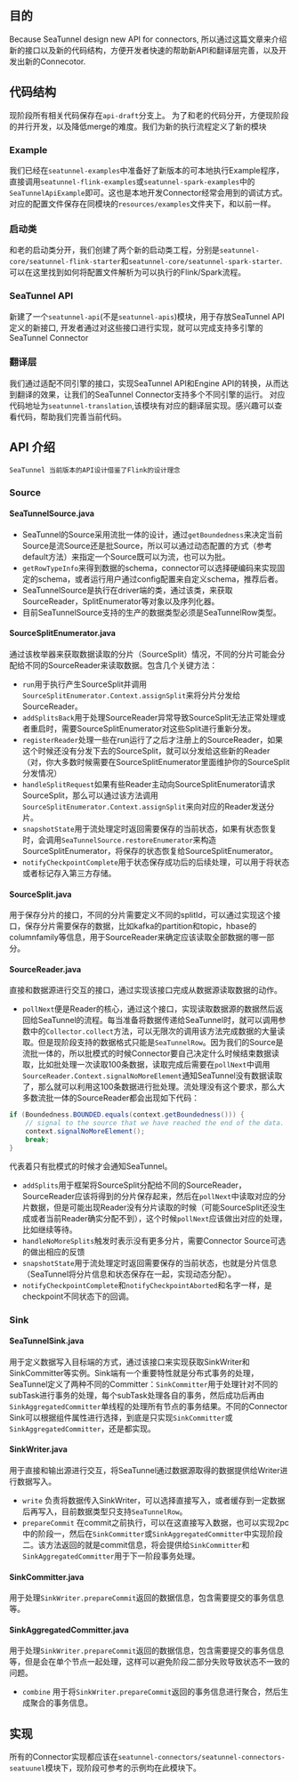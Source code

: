 ## 目的
Because SeaTunnel design new API for connectors, 所以通过这篇文章来介绍新的接口以及新的代码结构，方便开发者快速的帮助新API和翻译层完善，以及开发出新的Connecotor.
## 代码结构
现阶段所有相关代码保存在`api-draft`分支上。
为了和老的代码分开，方便现阶段的并行开发，以及降低merge的难度。我们为新的执行流程定义了新的模块
### Example
我们已经在`seatunnel-examples`中准备好了新版本的可本地执行Example程序，直接调用`seatunnel-flink-examples`或`seatunnel-spark-examples`中的`SeaTunnelApiExample`即可。这也是本地开发Connector经常会用到的调试方式。
对应的配置文件保存在同模块的`resources/examples`文件夹下，和以前一样。
### 启动类
和老的启动类分开，我们创建了两个新的启动类工程，分别是`seatunnel-core/seatunnel-flink-starter`和`seatunnel-core/seatunnel-spark-starter`. 可以在这里找到如何将配置文件解析为可以执行的Flink/Spark流程。
### SeaTunnel API
新建了一个`seatunnel-api`(不是`seatunnel-apis`)模块，用于存放SeaTunnel API定义的新接口, 开发者通过对这些接口进行实现，就可以完成支持多引擎的SeaTunnel Connector
### 翻译层
我们通过适配不同引擎的接口，实现SeaTunnel API和Engine API的转换，从而达到翻译的效果，让我们的SeaTunnel Connector支持多个不同引擎的运行。
对应代码地址为`seatunnel-translation`,该模块有对应的翻译层实现。感兴趣可以查看代码，帮助我们完善当前代码。
## API 介绍
`SeaTunnel 当前版本的API设计借鉴了Flink的设计理念`
### Source
#### SeaTunnelSource.java
- SeaTunnel的Source采用流批一体的设计，通过`getBoundedness`来决定当前Source是流Source还是批Source，所以可以通过动态配置的方式（参考default方法）来指定一个Source既可以为流，也可以为批。
- `getRowTypeInfo`来得到数据的schema，connector可以选择硬编码来实现固定的schema，或者运行用户通过config配置来自定义schema，推荐后者。
- SeaTunnelSource是执行在driver端的类，通过该类，来获取SourceReader，SplitEnumerator等对象以及序列化器。
- 目前SeaTunnelSource支持的生产的数据类型必须是SeaTunnelRow类型。
#### SourceSplitEnumerator.java
通过该枚举器来获取数据读取的分片（SourceSplit）情况，不同的分片可能会分配给不同的SourceReader来读取数据。包含几个关键方法：
- `run`用于执行产生SourceSplit并调用`SourceSplitEnumerator.Context.assignSplit`来将分片分发给SourceReader。
- `addSplitsBack`用于处理SourceReader异常导致SourceSplit无法正常处理或者重启时，需要SourceSplitEnumerator对这些Split进行重新分发。
- `registerReader`处理一些在run运行了之后才注册上的SourceReader，如果这个时候还没有分发下去的SourceSplit，就可以分发给这些新的Reader（对，你大多数时候需要在SourceSplitEnumerator里面维护你的SourceSplit分发情况）
- `handleSplitRequest`如果有些Reader主动向SourceSplitEnumerator请求SourceSplit，那么可以通过该方法调用`SourceSplitEnumerator.Context.assignSplit`来向对应的Reader发送分片。
- `snapshotState`用于流处理定时返回需要保存的当前状态，如果有状态恢复时，会调用`SeaTunnelSource.restoreEnumerator`来构造SourceSplitEnumerator，将保存的状态恢复给SourceSplitEnumerator。
- `notifyCheckpointComplete`用于状态保存成功后的后续处理，可以用于将状态或者标记存入第三方存储。
#### SourceSplit.java
用于保存分片的接口，不同的分片需要定义不同的splitId，可以通过实现这个接口，保存分片需要保存的数据，比如kafka的partition和topic，hbase的columnfamily等信息，用于SourceReader来确定应该读取全部数据的哪一部分。
#### SourceReader.java
直接和数据源进行交互的接口，通过实现该接口完成从数据源读取数据的动作。
- `pollNext`便是Reader的核心，通过这个接口，实现读取数据源的数据然后返回给SeaTunnel的流程。每当准备将数据传递给SeaTunnel时，就可以调用参数中的`Collector.collect`方法，可以无限次的调用该方法完成数据的大量读取。但是现阶段支持的数据格式只能是`SeaTunnelRow`。因为我们的Source是流批一体的，所以批模式的时候Connector要自己决定什么时候结束数据读取，比如批处理一次读取100条数据，读取完成后需要在`pollNext`中调用`SourceReader.Context.signalNoMoreElement`通知SeaTunnel没有数据读取了，那么就可以利用这100条数据进行批处理。流处理没有这个要求，那么大多数流批一体的SourceReader都会出现如下代码：
```java
if (Boundedness.BOUNDED.equals(context.getBoundedness())) {
    // signal to the source that we have reached the end of the data.
    context.signalNoMoreElement();
    break;
}
```
代表着只有批模式的时候才会通知SeaTunnel。
- `addSplits`用于框架将SourceSplit分配给不同的SourceReader，SourceReader应该将得到的分片保存起来，然后在`pollNext`中读取对应的分片数据，但是可能出现Reader没有分片读取的时候（可能SourceSplit还没生成或者当前Reader确实分配不到），这个时候`pollNext`应该做出对应的处理，比如继续等待。
- `handleNoMoreSplits`触发时表示没有更多分片，需要Connector Source可选的做出相应的反馈
- `snapshotState`用于流处理定时返回需要保存的当前状态，也就是分片信息（SeaTunnel将分片信息和状态保存在一起，实现动态分配）。
- `notifyCheckpointComplete`和`notifyCheckpointAborted`和名字一样，是checkpoint不同状态下的回调。
### Sink
#### SeaTunnelSink.java
用于定义数据写入目标端的方式，通过该接口来实现获取SinkWriter和SinkCommitter等实例。Sink端有一个重要特性就是分布式事务的处理，SeaTunnel定义了两种不同的Committer：`SinkCommitter`用于处理针对不同的subTask进行事务的处理，每个subTask处理各自的事务，然后成功后再由`SinkAggregatedCommitter`单线程的处理所有节点的事务结果。不同的Connector Sink可以根据组件属性进行选择，到底是只实现`SinkCommitter`或`SinkAggregatedCommitter`，还是都实现。
#### SinkWriter.java
用于直接和输出源进行交互，将SeaTunnel通过数据源取得的数据提供给Writer进行数据写入。
- `write` 负责将数据传入SinkWriter，可以选择直接写入，或者缓存到一定数据后再写入，目前数据类型只支持`SeaTunnelRow`。
- `prepareCommit` 在commit之前执行，可以在这直接写入数据，也可以实现2pc中的阶段一，然后在`SinkCommitter`或`SinkAggregatedCommitter`中实现阶段二。该方法返回的就是commit信息，将会提供给`SinkCommitter`和`SinkAggregatedCommitter`用于下一阶段事务处理。
#### SinkCommitter.java
用于处理`SinkWriter.prepareCommit`返回的数据信息，包含需要提交的事务信息等。
#### SinkAggregatedCommitter.java
用于处理`SinkWriter.prepareCommit`返回的数据信息，包含需要提交的事务信息等，但是会在单个节点一起处理，这样可以避免阶段二部分失败导致状态不一致的问题。
- `combine` 用于将`SinkWriter.prepareCommit`返回的事务信息进行聚合，然后生成聚合的事务信息。
## 实现
所有的Connector实现都应该在`seatunnel-connectors/seatunnel-connectors-seatuunel`模块下，现阶段可参考的示例均在此模块下。